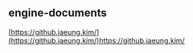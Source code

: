 ## engine-documents



[https://github.jaeung.kim/](https://github.jaeung.kim/)https://github.jaeung.kim/
